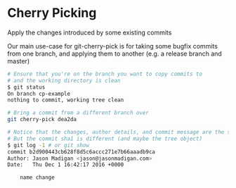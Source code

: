 # Cherry Picking

Apply the changes introduced by some existing commits

Our main use-case for git-cherry-pick is for taking some bugfix commits from one branch, and applying them to another (e.g. a release branch and master)

```bash
# Ensure that you're on the branch you want to copy commits to
# and the working directory is clean
$ git status
On branch cp-example
nothing to commit, working tree clean

# Bring a commit from a different branch over
git cherry-pick dea2da

# Notice that the changes, author details, and commit message are the same
# But the commit sha1 is different (and maybe the tree object)
$ git log -1 # or git show
commit b2d900443cb628f8d5c6accc271e7b66aaadb9ca
Author: Jason Madigan <jason@jasonmadigan.com>
Date:   Thu Dec 1 16:42:17 2016 +0000

    name change
```